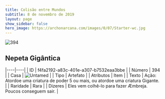 ```yaml
---
title: Colisão entre Mundos
subtitle: 8 de novembro de 2019
layout: page
show_sidebar: false
hero_image: https://archonarcana.com/images/0/07/Starter-wc.jpg
---
```


![394](https://cdn.keyforgegame.com/media/card_front/pt/452_394_65FV9F5FQ323_pt.png)

## Nepeta Gigântica

|----|----|
| ID | f4fa2192-a83c-401e-a307-b7532eaa3bbe |
| Número | 394 |
| Casa | ![Untamed](https://archonarcana.com/images/thumb/b/bd/Untamed.png/22px-Untamed.png "Indomados") |
| Tipo | Artefato |
| Atributos | Item |
| Texto | Ação: Atordoe uma criatura de poder 5 ou mais, ou atordoe uma criatura Gigante. |
| Raridade | Rara |
| Dizeres | Eles vem colhê-lo para fazer Æmbreja.  Poucos conseguem sair. |